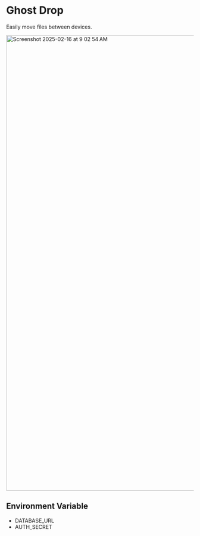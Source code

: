 # Ghost Drop
Easily move files between devices.

<img width="1225" alt="Screenshot 2025-02-16 at 9 02 54 AM" src="https://github.com/user-attachments/assets/9d982fb5-2770-4d9c-af1b-f71e756f0d61" />

## Environment Variable
- DATABASE_URL
- AUTH_SECRET
